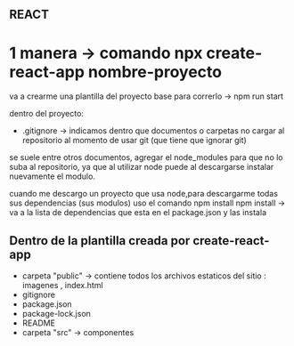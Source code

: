 ## REACT

# 1 manera -> comando npx create-react-app nombre-proyecto

va a crearme una plantilla del proyecto base 
para correrlo -> npm run start 

dentro del proyecto:

 - .gitignore -> indicamos dentro que documentos o carpetas no cargar al repositorio al momento de usar git (que tiene que ignorar git)

se suele entre otros documentos, agregar el node_modules para que no lo suba al repositorio, ya que al utilizar node puede al descargarse instalar nuevamente el modulo.

cuando me descargo un proyecto que usa node,para descargarme todas sus dependencias (sus modulos) uso el comando npm install
npm install -> va a la lista de dependencias que esta en el package.json y las instala 

## Dentro de la plantilla creada por create-react-app
- carpeta "public" -> contiene todos los archivos estaticos del sitio : imagenes , index.html
- gitignore
- package.json
- package-lock.json
- README
- carpeta "src" -> componentes 